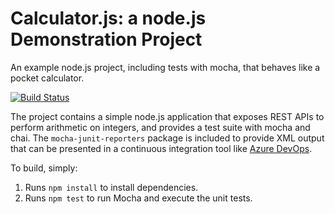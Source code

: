 Calculator.js: a node.js Demonstration Project
==============================================
An example node.js project, including tests with mocha, that behaves like
a pocket calculator.

[![Build Status](https://dev.azure.com/hsaz40030052022/Integrating%20External%20Source%20Control%20with%20Azure%20Pipelines/_apis/build/status/HS-AZ400-30052022.calculator?branchName=master)](https://dev.azure.com/hsaz40030052022/Integrating%20External%20Source%20Control%20with%20Azure%20Pipelines/_build/latest?definitionId=7&branchName=master)

The project contains a simple node.js application that exposes REST APIs
to perform arithmetic on integers, and provides a test suite with mocha
and chai.  The `mocha-junit-reporters` package is included to provide XML
output that can be presented in a continuous integration tool like
[Azure DevOps](https://azure.com/devops).

To build, simply:

1. Runs `npm install` to install dependencies.
2. Runs `npm test` to run Mocha and execute the unit tests.

